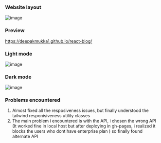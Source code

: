 ### Website layout
![image](https://user-images.githubusercontent.com/56472120/123580233-04a8d700-d7f7-11eb-8f66-fa384c47672e.png)

### Preview
https://deepakmukka1.github.io/react-blog/

### Light mode
![image](https://user-images.githubusercontent.com/56472120/123545158-4cd2e580-d774-11eb-925c-16e314870df6.png)

### Dark mode
![image](https://user-images.githubusercontent.com/56472120/123545168-5c522e80-d774-11eb-8ecb-489c4d4cc58d.png)


### Problems encountered
1. Almost fixed all the resposiveness issues, but finally understood the tailwind responisiveness utility classes
2. The main problem i encountered is with the API, i chosen the wrong API (It worked fine in local host but after deploying in gh-pages, i realized it blocks the users who dont have enterprise plan ) so finally found alternate API
